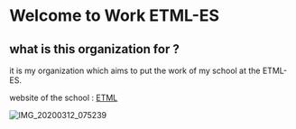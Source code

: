 # Welcome to Work ETML-ES

## what is this organization for ?

it is my organization which aims to put the work of my school at the ETML-ES. 

website of the school : [ETML](https://www.etml.ch/)

![IMG_20200312_075239](https://github.com/user-attachments/assets/1072ef8f-0073-4dc3-8ee1-7997e34c9e86)
